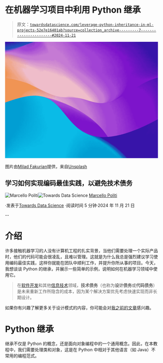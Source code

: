 # 在机器学习项目中利用 Python 继承

> 原文：[`towardsdatascience.com/leverage-python-inheritance-in-ml-projects-52e7e16401ab?source=collection_archive---------7-----------------------#2024-11-21`](https://towardsdatascience.com/leverage-python-inheritance-in-ml-projects-52e7e16401ab?source=collection_archive---------7-----------------------#2024-11-21)

![](img/7171f5b4e0b03721a27f56b25ad645e4.png)

图片由[Milad Fakurian](https://unsplash.com/@fakurian?utm_source=medium&utm_medium=referral)提供，来自[Unsplash](https://unsplash.com/?utm_source=medium&utm_medium=referral)

## 学习如何实现编码最佳实践，以避免技术债务

[](https://medium.com/@marcellopoliti?source=post_page---byline--52e7e16401ab--------------------------------)![Marcello Politi](https://medium.com/@marcellopoliti?source=post_page---byline--52e7e16401ab--------------------------------)[](https://towardsdatascience.com/?source=post_page---byline--52e7e16401ab--------------------------------)![Towards Data Science](https://towardsdatascience.com/?source=post_page---byline--52e7e16401ab--------------------------------) [Marcello Politi](https://medium.com/@marcellopoliti?source=post_page---byline--52e7e16401ab--------------------------------)

·发表于[Towards Data Science](https://towardsdatascience.com/?source=post_page---byline--52e7e16401ab--------------------------------) ·阅读时间 5 分钟·2024 年 11 月 21 日

--

# 介绍

许多接触机器学习的人没有计算机工程的扎实背景，当他们需要处理一个实际产品时，他们的代码可能会很凌乱，且难以管理。这就是为什么我总是强烈建议学习使用编码最佳实践，这样你就能在团队中顺利工作，并提升你所从事的项目。今天，我想谈谈 Python 的继承，并展示一些简单的示例，说明如何在机器学习领域中使用它。

> 在[软件开发](https://en.wikipedia.org/wiki/Software_development)和其他[信息技术](https://en.wikipedia.org/wiki/Information_technology)领域，**技术债务**（也称为**设计债务**或**代码债务**）是未来重新工作所隐含的成本，因为某个解决方案优先考虑快速实现而非长期设计。

如果你有兴趣了解更多关于设计模式的内容，你可能会对[我之前的文章](https://medium.com/towards-data-science/design-patterns-with-python-for-machine-learning-engineers-prototype-fcc1358a862d)感兴趣。

# Python 继承

继承不仅是 Python 的概念，还是面向对象编程中的一个通用概念。因此，在本教程中，我们需要处理类和对象，这是在 Python 中相对于其他语言（如 Java）不常用的编程范式。
